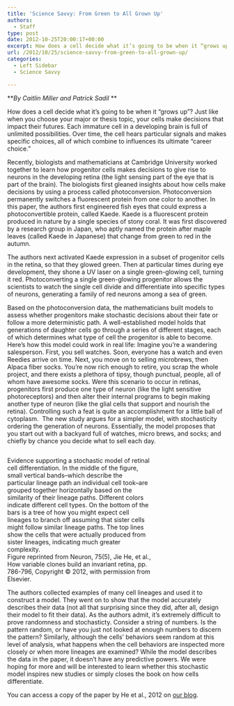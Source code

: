 ```yaml
---
title: 'Science Savvy: From Green to All Grown Up'
authors: 
  - Staff
type: post
date: 2012-10-25T20:00:17+00:00
excerpt: How does a cell decide what it’s going to be when it “grows up”? Just like when you choose your major or thesis topic, your cells make decisions that impact their futures. Each immature cell in a developing brain is full of unlimited possibilities. Over time, the cell hears particular signals and makes specific choices, all of which combine to influences its ultimate “career choice”.
url: /2012/10/25/science-savvy-from-green-to-all-grown-up/
categories:
  - Left Sidebar
  - Science Savvy

---
```

**_By Caitlin Miller and Patrick Sadil_ **

How does a cell decide what it’s going to be when it “grows up”? Just like when you choose your major or thesis topic, your cells make decisions that impact their futures. Each immature cell in a developing brain is full of unlimited possibilities. Over time, the cell hears particular signals and makes specific choices, all of which combine to influences its ultimate “career choice.”

Recently, biologists and mathematicians at Cambridge University worked together to learn how progenitor cells makes decisions to give rise to neurons in the developing retina (the light sensing part of the eye that is part of the brain). The biologists first gleaned insights about how cells make decisions by using a process called photoconversion. Photoconversion permanently switches a fluorescent protein from one color to another. In this paper, the authors first engineered fish eyes that could express a photoconvertible protein, called Kaede. Kaede is a fluorescent protein produced in nature by a single species of stony coral. It was first discovered by a research group in Japan, who aptly named the protein after maple leaves (called Kaede in Japanese) that change from green to red in the autumn.

The authors next activated Kaede expression in a subset of progenitor cells in the retina, so that they glowed green. Then at particular times during eye development, they shone a UV laser on a single green-glowing cell, turning it red. Photoconverting a single green-glowing progenitor allows the scientists to watch the single cell divide and differentiate into specific types of neurons, generating a family of red neurons among a sea of green.

Based on the photoconversion data, the mathematicians built models to assess whether progenitors make stochastic decisions about their fate or follow a more deterministic path. A well-established model holds that generations of daughter cells go through a series of different stages, each of which determines what type of cell the progenitor is able to become. Here’s how this model could work in real life: Imagine you’re a wandering salesperson. First, you sell watches. Soon, everyone has a watch and even Reedies arrive on time. Next, you move on to selling microbrews, then Alpaca fiber socks. You’re now rich enough to retire, you scrap the whole project, and there exists a plethora of tipsy, though punctual, people, all of whom have awesome socks. Were this scenario to occur in retinas, progenitors first produce one type of neuron (like the light sensitive photoreceptors) and then alter their internal programs to begin making another type of neuron (like the glial cells that support and nourish the retina). Controlling such a feat is quite an accomplishment for a little ball of cytoplasm.  The new study argues for a simpler model, with stochasticity ordering the generation of neurons. Essentially, the model proposes that you start out with a backyard full of watches, micro brews, and socks; and chiefly by chance you decide what to sell each day.

<div id="attachment_1752" style="width: 330px" class="wp-caption aligncenter">
  <a href="http://www.reedquest.org/2012/10/science-savvy-from-green-to-all-grown-up/he-6h_reprint/" rel="attachment wp-att-1752"><img class="size-full wp-image-1752 " title="He 6H_reprint" src="https://i2.wp.com/www.reedquest.org/wp-content/uploads/2012/10/He-6H_reprint.jpeg?resize=320%2C170" alt="" data-recalc-dims="1" /></a>
  
  <p class="wp-caption-text">
    Evidence supporting a stochastic model of retinal cell differentiation. In the middle of the figure, small vertical bands&#8211;which describe the particular lineage path an individual cell took&#8211;are grouped together horizontally based on the similarity of their lineage paths. Different colors indicate different cell types. On the bottom of the bars is a tree of how you might expect cell lineages to branch off assuming that sister cells might follow similar lineage paths. The top lines show the cells that were actually produced from sister lineages, indicating much greater complexity.<br />Figure reprinted from Neuron, 75(5), Jie He, et al., How variable clones build an invariant retina, pp. 786-796, Copyright © 2012, with permission from Elsevier.
  </p>
</div>

The authors collected examples of many cell lineages and used it to construct a model. They went on to show that the model accurately describes their data (not all that surprising since they did, after all, design their model to fit their data). As the authors admit, it’s extremely difficult to prove randomness and stochasticty. Consider a string of numbers. Is the pattern random, or have you just not looked at enough numbers to discern the pattern? Similarly, although the cells’ behaviors seem random at this level of analysis, what happens when the cell behaviors are inspected more closely or when more lineages are examined? While the model describes the data in the paper, it doesn’t have any predictive powers. We were hoping for more and will be interested to learn whether this stochastic model inspires new studies or simply closes the book on how cells differentiate.

You can access a copy of the paper by He et al., 2012 on [our blog][1].

 [1]: http://cervenylab.wordpress.com/